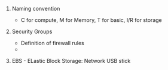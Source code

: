 

1. Naming convention
    - C for compute, M for Memory, T for basic, I/R for storage

2. Security Groups
    - Definition of firewall rules
    - 

3. EBS - ELastic Block Storage: Network USB stick

    